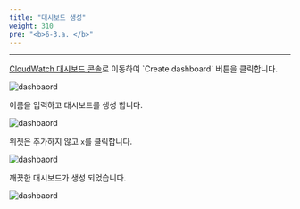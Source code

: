 ```yaml
---
title: "대시보드 생성"
weight: 310
pre: "<b>6-3.a. </b>"
---
```

***

[CloudWatch 대시보드 콘솔](https://us-east-2.console.aws.amazon.com/cloudwatch/home?region=us-east-2#dashboards:)로 이동하여 `Create dashboard` 버튼을 클릭합니다.

![dashbaord](/images/workshop3/create-dash.png)

이름을 입력하고 대시보드를 생성 합니다.

![dashbaord](/images/workshop3/dash2.png)

위젯은 추가하지 않고 `x`를 클릭합니다.

![dashbaord](/images/workshop3/dash3.png)

깨끗한 대시보드가 생성 되었습니다.

![dashbaord](/images/workshop3/dash4.png)